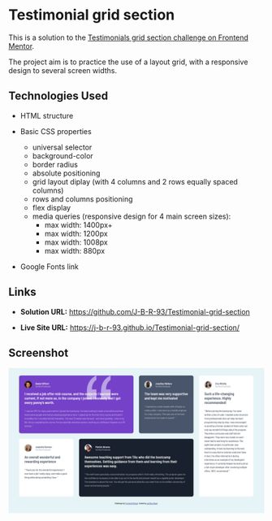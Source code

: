 # Testimonial grid section

This is a solution to the [Testimonials grid section challenge on Frontend Mentor](https://www.frontendmentor.io/challenges/testimonials-grid-section-Nnw6J7Un7).

The project aim is to practice the use of a layout grid, with a responsive design to several screen widths.

## Technologies Used

-  HTML structure

- Basic CSS properties

  - universal selector
  - background-color
  - border radius
  - absolute positioning
  - grid layout diplay (with 4 columns and 2 rows equally spaced columns)
  - rows and columns positioning
  - flex display
  - media queries (responsive design for 4 main screen sizes):
    - max width: 1400px+
    - max width: 1200px
    - max width: 1008px
    - max width: 880px

- Google Fonts link

## Links

- **Solution URL:** https://github.com/J-B-R-93/Testimonial-grid-section

- **Live Site URL:** https://j-b-r-93.github.io/Testimonial-grid-section/

## Screenshot

<img src="images/Screenshot.JPG" alt="Screenshot of thetestimonial grid design" />
